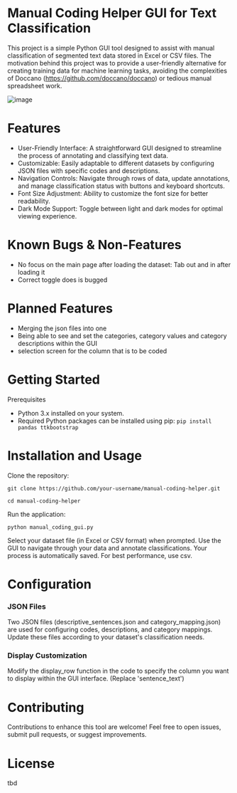 # Manual Coding Helper GUI for Text Classification
This project is a simple Python GUI tool designed to assist with manual classification of segmented text data stored in Excel or CSV files. The motivation behind this project was to provide a user-friendly alternative for creating training data for machine learning tasks, avoiding the complexities of Doccano (https://github.com/doccano/doccano) or tedious manual spreadsheet work.

![image](https://github.com/harrytyp/manual-coding-helper/assets/125975248/049f7dee-4268-486e-b0e0-d1d2eb29ba2d)


# Features
- User-Friendly Interface: A straightforward GUI designed to streamline the process of annotating and classifying text data.
- Customizable: Easily adaptable to different datasets by configuring JSON files with specific codes and descriptions.
- Navigation Controls: Navigate through rows of data, update annotations, and manage classification status with buttons and keyboard shortcuts.
- Font Size Adjustment: Ability to customize the font size for better readability.
- Dark Mode Support: Toggle between light and dark modes for optimal viewing experience.

# Known Bugs & Non-Features
- No focus on the main page after loading the dataset: Tab out and in after loading it
- Correct toggle does is bugged

# Planned Features
- Merging the json files into one
- Being able to see and set the categories, category values and category descriptions within the GUI
- selection screen for the column that is to be coded

# Getting Started

Prerequisites
- Python 3.x installed on your system.
- Required Python packages can be installed using pip:
```pip install pandas ttkbootstrap```

# Installation and Usage

Clone the repository:

```git clone https://github.com/your-username/manual-coding-helper.git```

```cd manual-coding-helper```

Run the application:

```python manual_coding_gui.py```

Select your dataset file (in Excel or CSV format) when prompted.
Use the GUI to navigate through your data and annotate classifications. Your process is automatically saved. For best performance, use csv.

# Configuration

### JSON Files
Two JSON files (descriptive_sentences.json and category_mapping.json) are used for configuring codes, descriptions, and category mappings. Update these files according to your dataset's classification needs.

### Display Customization
Modify the display_row function in the code to specify the column you want to display within the GUI interface. (Replace 'sentence_text')

# Contributing
Contributions to enhance this tool are welcome! Feel free to open issues, submit pull requests, or suggest improvements.

# License
tbd
